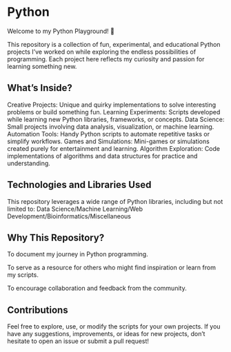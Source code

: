 # Python
Welcome to my Python Playground! 🎉

This repository is a collection of fun, experimental, and educational Python projects I’ve worked on while exploring the endless possibilities of programming. Each project here reflects my curiosity and passion for learning something new.

## What’s Inside?

Creative Projects: Unique and quirky implementations to solve interesting problems or build something fun.
Learning Experiments: Scripts developed while learning new Python libraries, frameworks, or concepts.
Data Science: Small projects involving data analysis, visualization, or machine learning.
Automation Tools: Handy Python scripts to automate repetitive tasks or simplify workflows.
Games and Simulations: Mini-games or simulations created purely for entertainment and learning.
Algorithm Exploration: Code implementations of algorithms and data structures for practice and understanding.

## Technologies and Libraries Used

This repository leverages a wide range of Python libraries, including but not limited to:
Data Science/Machine Learning/Web Development/Bioinformatics/Miscellaneous

## Why This Repository?

To document my journey in Python programming.

To serve as a resource for others who might find inspiration or learn from my scripts.

To encourage collaboration and feedback from the community.


## Contributions

Feel free to explore, use, or modify the scripts for your own projects. If you have any suggestions, improvements, or ideas for new projects, don’t hesitate to open an issue or submit a pull request!
